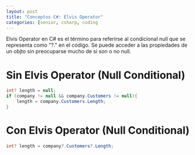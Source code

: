 ```yaml
---
layout: post
title: "Conceptos C#: Elvis Operator"
categories: [senior, csharp, coding
---
```


Elvis Operator en C# es el término para referirse al <!--more-->condicional null que se representa como "?." en el código. 
Se puede acceder a las propiedades de un objto sin preocuparse mucho de si son o no null.

# Sin Elvis Operator (Null Conditional)
```csharp
int? length = null;
if (company != null && company.Customers != null){
    length = company.Customers.Length;
}
```

# Con Elvis Operator (Null Conditional)
```csharp
int? length = company?.Customers?.Length;
```